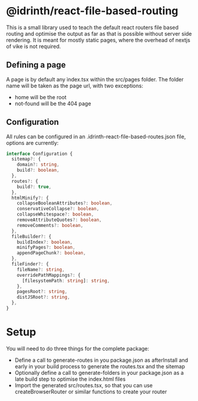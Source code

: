 # @idrinth/react-file-based-routing

This is a small library used to teach the default react routers file based routing and optimise the output as far as that is possible without server side rendering. It is meant for mostly static pages, where the overhead of nextjs of vike is not required.

## Defining a page

A page is by default any ìndex.tsx within the src/pages folder. The folder name will be taken as the page url, with two exceptions:

- home will be the root
- not-found will be the 404 page

## Configuration

All rules can be configured in an .idrinth-react-file-based-routes.json file, options are currently:

```ts
interface Configuration {
  sitemap?: {
    domain?: string,
    build?: boolean,
  },
  routes?: {
    build?: true,
  },
  htmlMinify?: {
    collapseBooleanAttributes?: boolean,
    conservativeCollapse?: boolean,
    collapseWhitespace?: boolean,
    removeAttributeQuotes?: boolean,
    removeComments?: boolean,
  },
  fileBuilder?: {
    buildIndex?: boolean,
    minifyPages?: boolean,
    appendPageChunk?: boolean,
  },
  fileFinder?: {
    fileName?: string,
    overridePathMappings?: {
      [filesystemPath: string]: string,
    },
    pagesRoot?: string,
    distJSRoot?: string,
  },
}
```

# Setup

You will need to do three things for the complete package:

- Define a call to generate-routes in you package.json as afterInstall and early in your build process to generate the routes.tsx and the sitemap
- Optionally define a call to generate-folders in your package.json as a late build step to optimise the index.html files
- Import the generated src/routes.tsx, so that you can use createBrowserRouter or similar functions to create your router
